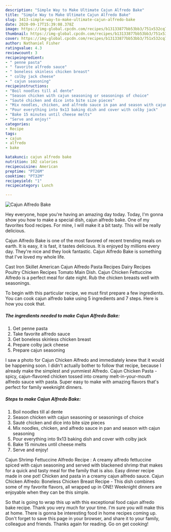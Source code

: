 ```yaml
---
description: "Simple Way to Make Ultimate Cajun Alfredo Bake"
title: "Simple Way to Make Ultimate Cajun Alfredo Bake"
slug: 3413-simple-way-to-make-ultimate-cajun-alfredo-bake
date: 2020-09-17T15:39:08.378Z
image: https://img-global.cpcdn.com/recipes/b13133877bb53bb3/751x532cq70/cajun-alfredo-bake-recipe-main-photo.jpg
thumbnail: https://img-global.cpcdn.com/recipes/b13133877bb53bb3/751x532cq70/cajun-alfredo-bake-recipe-main-photo.jpg
cover: https://img-global.cpcdn.com/recipes/b13133877bb53bb3/751x532cq70/cajun-alfredo-bake-recipe-main-photo.jpg
author: Nathaniel Fisher
ratingvalue: 4.3
reviewcount: 3
recipeingredient:
- " penne pasta"
- " favorite alfredo sauce"
- " boneless skinless chicken breast"
- " colby jack cheese"
- " cajun seasoning"
recipeinstructions:
- "Boil noodles till al dente"
- "Season chicken with cajun seasoning or seasonings of choice"
- "Sauté chicken and dice into bite size pieces"
- "Mix noodles, chicken, and alfredo sauce in pan and season with cajun seasoning"
- "Pour everything into 9x13 baking dish and cover with colby jack"
- "Bake 15 minutes until cheese melts"
- "Serve and enjoy!"
categories:
- Recipe
tags:
- cajun
- alfredo
- bake

katakunci: cajun alfredo bake 
nutrition: 102 calories
recipecuisine: American
preptime: "PT26M"
cooktime: "PT32M"
recipeyield: "1"
recipecategory: Lunch

---
```



![Cajun Alfredo Bake](https://img-global.cpcdn.com/recipes/b13133877bb53bb3/751x532cq70/cajun-alfredo-bake-recipe-main-photo.jpg)

Hey everyone, hope you're having an amazing day today. Today, I'm gonna show you how to make a special dish, cajun alfredo bake. One of my favorites food recipes. For mine, I will make it a bit tasty. This will be really delicious.

Cajun Alfredo Bake is one of the most favored of recent trending meals on earth. It is easy, it is fast, it tastes delicious. It is enjoyed by millions every day. They're nice and they look fantastic. Cajun Alfredo Bake is something that I've loved my whole life.

Cast Iron Skillet American Cajun Alfredo Pasta Recipes Dairy Recipes Poultry Chicken Recipes Tomato Main Dish. Cajun Chicken Fettuccine Alfredo is a perfect meal for date night. Rub the chicken breasts well with seasonings.


To begin with this particular recipe, we must first prepare a few ingredients. You can cook cajun alfredo bake using 5 ingredients and 7 steps. Here is how you cook that.

<!--inarticleads1-->

##### The ingredients needed to make Cajun Alfredo Bake:

1. Get  penne pasta
1. Take  favorite alfredo sauce
1. Get  boneless skinless chicken breast
1. Prepare  colby jack cheese
1. Prepare  cajun seasoning


I saw a photo for Cajun Chicken Alfredo and immediately knew that it would be happening soon. I didn&#39;t actually bother to follow that recipe, because I already make the simplest and yummiest Alfredo. Cajun Chicken Pasta - spicy, cajun-flavored chicken tossed into creamy melt-in-your-mouth alfredo sauce with pasta. Super easy to make with amazing flavors that&#39;s perfect for family weeknight dinners. 

<!--inarticleads2-->

##### Steps to make Cajun Alfredo Bake:

1. Boil noodles till al dente
1. Season chicken with cajun seasoning or seasonings of choice
1. Sauté chicken and dice into bite size pieces
1. Mix noodles, chicken, and alfredo sauce in pan and season with cajun seasoning
1. Pour everything into 9x13 baking dish and cover with colby jack
1. Bake 15 minutes until cheese melts
1. Serve and enjoy!


Cajun Shrimp Fettuccine Alfredo Recipe : A creamy alfredo fettuccine spiced with cajun seasoning and served with blackened shrimp that makes for a quick and tasty meal for the family that is also. Easy dinner recipe made in one pot! Chicken and pasta in a creamy cajun alfredo sauce. Cajun Chicken Alfredo: Boneless Chicken Breast Recipe - This dish combines some of my favorite flavors, all wrapped up in ONE! Weeknight dinners are enjoyable when they can be this simple. 

So that is going to wrap this up with this exceptional food cajun alfredo bake recipe. Thank you very much for your time. I'm sure you will make this at home. There is gonna be interesting food in home recipes coming up. Don't forget to save this page in your browser, and share it to your family, colleague and friends. Thanks again for reading. Go on get cooking!
